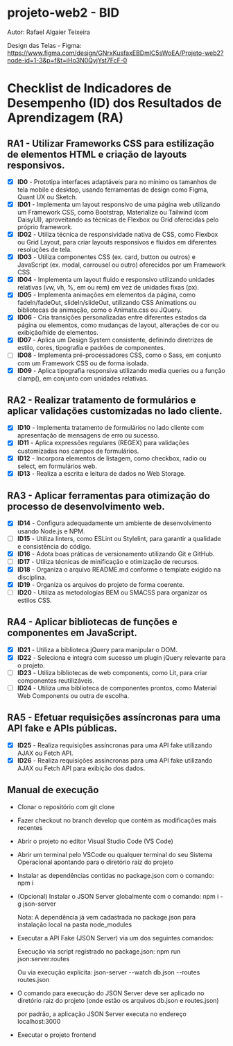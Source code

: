 # projeto-web2 - BID

Autor: Rafael Algaier Teixeira

Design das Telas - Figma:
https://www.figma.com/design/GNrxKusfaxEBDmlC5sWoEA/Projeto-web2?node-id=1-3&p=f&t=iHo3N0QyjYst7FcF-0

# Checklist de Indicadores de Desempenho (ID) dos Resultados de Aprendizagem (RA)

## RA1 - Utilizar Frameworks CSS para estilização de elementos HTML e criação de layouts responsivos.

- [x] **ID0** - Prototipa interfaces adaptáveis para no mínimo os tamanhos de tela mobile e desktop, usando ferramentas de design como Figma, Quant UX ou Sketch.
- [x] **ID01** - Implementa um layout responsivo de uma página web utilizando um Framework CSS, como Bootstrap, Materialize ou Tailwind (com DaisyUI), aproveitando as técnicas de Flexbox ou Grid oferecidas pelo próprio framework.
- [x] **ID02** - Utiliza técnica de responsividade nativa de CSS, como Flexbox ou Grid Layout, para criar layouts responsivos e fluidos em diferentes resoluções de tela.
- [x] **ID03** - Utiliza componentes CSS (ex. card, button ou outros) e JavaScript (ex. modal, carrousel ou outro) oferecidos por um Framework CSS.
- [x] **ID04** - Implementa um layout fluido e responsivo utilizando unidades relativas (vw, vh, %, em ou rem) em vez de unidades fixas (px).
- [x] **ID05** - Implementa animações em elementos da página, como fadeIn/fadeOut, slideIn/slideOut, utilizando CSS Animations ou bibliotecas de animação, como o Animate.css ou JQuery.
- [x] **ID06** - Cria transições personalizadas entre diferentes estados da página ou elementos, como mudanças de layout, alterações de cor ou exibição/hide de elementos.
- [x] **ID07** - Aplica um Design System consistente, definindo diretrizes de estilo, cores, tipografia e padrões de componentes.
- [ ] **ID08** - Implementa pré-processadores CSS, como o Sass, em conjunto com um Framework CSS ou de forma isolada.
- [x] **ID09** - Aplica tipografia responsiva utilizando media queries ou a função clamp(), em conjunto com unidades relativas.

## RA2 - Realizar tratamento de formulários e aplicar validações customizadas no lado cliente.

- [x] **ID10** - Implementa tratamento de formulários no lado cliente com apresentação de mensagens de erro ou sucesso.
- [x] **ID11** - Aplica expressões regulares (REGEX) para validações customizadas nos campos de formulários.
- [x] **ID12** - Incorpora elementos de listagem, como checkbox, radio ou select, em formulários web.
- [x] **ID13** - Realiza a escrita e leitura de dados no Web Storage.

## RA3 - Aplicar ferramentas para otimização do processo de desenvolvimento web.

- [x] **ID14** - Configura adequadamente um ambiente de desenvolvimento usando Node.js e NPM.
- [ ] **ID15** - Utiliza linters, como ESLint ou Stylelint, para garantir a qualidade e consistência do código.
- [x] **ID16** - Adota boas práticas de versionamento utilizando Git e GitHub.
- [ ] **ID17** - Utiliza técnicas de minificação e otimização de recursos.
- [x] **ID18** - Organiza o arquivo README.md conforme o template exigido na disciplina.
- [x] **ID19** - Organiza os arquivos do projeto de forma coerente.
- [ ] **ID20** - Utiliza as metodologias BEM ou SMACSS para organizar os estilos CSS.

## RA4 - Aplicar bibliotecas de funções e componentes em JavaScript.

- [x] **ID21** - Utiliza a biblioteca jQuery para manipular o DOM.
- [x] **ID22** - Seleciona e integra com sucesso um plugin jQuery relevante para o projeto.
- [ ] **ID23** - Utiliza bibliotecas de web components, como Lit, para criar componentes reutilizáveis.
- [ ] **ID24** - Utiliza uma biblioteca de componentes prontos, como Material Web Components ou outra de escolha.

## RA5 - Efetuar requisições assíncronas para uma API fake e APIs públicas.

- [x] **ID25** - Realiza requisições assíncronas para uma API fake utilizando AJAX ou Fetch API.
- [x] **ID26** - Realiza requisições assíncronas para uma API fake utilizando AJAX ou Fetch API para exibição dos dados.

## Manual de execução

* Clonar o repositório com git clone

*  Fazer checkout no branch develop que contém as modificações mais recentes

*  Abrir o projeto no editor Visual Studio Code (VS Code)

*  Abrir um terminal pelo VSCode ou qualquer terminal do seu Sistema Operacional apontando para o diretório raiz do projeto

*  Instalar as dependências contidas no package.json com o comando: npm i

*   (Opcional) Instalar o JSON Server globalmente com o comando: npm i -g json-server

    Nota: A dependência já vem cadastrada no package.json para instalação local na pasta node_modules

*  Executar a API Fake (JSON Server) via um dos seguintes comandos:

    Execução via script registrado no package.json: npm run json:server:routes

    Ou via execução explícita: json-server --watch db.json --routes routes.json

*  O comando para execução do JSON Server deve ser aplicado no diretório raiz do projeto (onde estão os arquivos db.json e routes.json)

    por padrão, a aplicação JSON Server executa no endereço localhost:3000

*  Executar o projeto frontend

